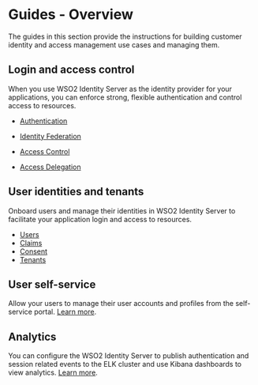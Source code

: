 # Guides - Overview

The guides in this section provide the instructions for building customer identity and access management use cases and managing them.

## Login and access control

When you use WSO2 Identity Server as the identity provider for your applications, you can enforce strong, flexible authentication and control access to resources.

- [Authentication]({{base_path}}/guides/authentication-overview/)
- [Identity Federation]({{base_path}}/guides/identity-federation/identity-federation-overview/)

- [Access Control]({{base_path}}/guides/authorization/overview/)
- [Access Delegation]({{base_path}}/guides/access-delegation/access-delegation/)

## User identities and tenants

Onboard users and manage their identities in WSO2 Identity Server to facilitate your application login and access to resources.

- [Users]({{base_path}}/guides/identity-lifecycles/user-management/)
- [Claims]({{base_path}}/guides/dialects/dialects-overview/)
- [Consent]({{base_path}}/guides/consent-mgt/manage-user-consent/)
- [Tenants]({{base_path}}/guides/tenants/tenant-mgt/)

## User self-service

Allow your users to manage their user accounts and profiles from the self-service portal. [Learn more]({{base_path}}/guides/my-account/my-account/).

## Analytics

You can configure the WSO2 Identity Server to publish authentication and session related events to the ELK cluster and use Kibana dashboards to view analytics. [Learn more]({{base_path}}/guides/elk-analytics/elk-analytics/).
